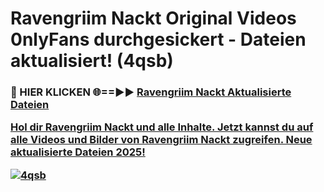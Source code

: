 # Ravengriim Nackt Original Videos 0nlyFans durchgesickert - Dateien aktualisiert! (4qsb)

<h3>🔴 HIER KLICKEN 🌐==►► <a href="https://tinyurl.com/h6vf6nb8" rel="nofollow">Ravengriim Nackt Aktualisierte Dateien

Hol dir Ravengriim Nackt und alle Inhalte. Jetzt kannst du auf alle Videos und Bilder von Ravengriim Nackt zugreifen. Neue aktualisierte Dateien 2025!

[![4qsb](https://i.imgur.com/sD4kR3V.gif)](https://tinyurl.com/h6vf6nb8)
